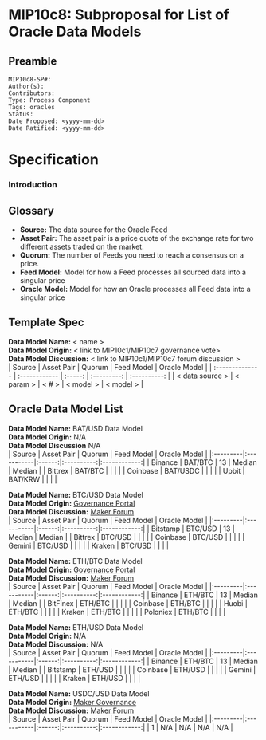 # MIP10c8: Subproposal for List of Oracle Data Models

## Preamble
```
MIP10c8-SP#: 
Author(s):
Contributors:
Type: Process Component
Tags: oracles
Status:
Date Proposed: <yyyy-mm-dd>
Date Ratified: <yyyy-mm-dd>
```

# Specification

### Introduction

## Glossary

- **Source:** The data source for the Oracle Feed
- **Asset Pair:** The asset pair is a price quote of the exchange rate for two different assets traded on the market.
- **Quorum:** The number of Feeds you need to reach a consensus on a price.
- **Feed Model:**  Model for how a Feed processes all sourced data into a singular price
- **Oracle Model:** Model for how an Oracle processes all Feed data into a singular price

## Template Spec

**Data Model Name:** < name >   
**Data Model Origin:** < link to MIP10c1/MIP10c7 governance vote>   
**Data Model Discussion:** < link to MIP10c1/MIP10c7 forum discussion >   
|      Source     |  Asset Pair   |  Quorum | Feed Model  | Oracle Model |
| :-------------- | :------------ | :-----: | :---------: | :----------: |
| < data source > |   < param >   |  < # >  |  < model >  |  < model >   |


## Oracle Data Model List

**Data Model Name:** BAT/USD Data Model   
**Data Model Origin:** N/A   
**Data Model Discussion** N/A   
| Source   | Asset Pair | Quorum | Feed Model | Oracle Model |
|:---------|:-----------|:------:|:----------:|:------------:|
| Binance  | BAT/BTC    | 13     | Median     | Median       |
| Bittrex  | BAT/BTC    |        |            |              |
| Coinbase | BAT/USDC   |        |            |              |
| Upbit    | BAT/KRW    |        |            |              |

**Data Model Name:** BTC/USD Data Model   
**Data Model Origin:** [Governance Portal](https://vote.makerdao.com/polling-proposal/qmealoapl7e1yzabsobg9wckj3bs8hb8pgquc5jx7r8qpo)   
**Data Model Discussion:** [Maker Forum](https://forum.makerdao.com/t/proposal-btcusd-oracle-set-protocol-dydx/2011/14)   
| Source   | Asset Pair | Quorum | Feed Model | Oracle Model |
|:---------|:-----------|:------:|:----------:|:------------:|
| Bitstamp | BTC/USD    | 13     | Median     | Median       |
| Bittrex  | BTC/USD    |        |            |              |
| Coinbase | BTC/USD    |        |            |              |
| Gemini   | BTC/USD    |        |            |              |
| Kraken   | BTC/USD    |        |            |              |

**Data Model Name:** ETH/BTC Data Model   
**Data Model Origin:** [Governance Portal](https://vote.makerdao.com/polling-proposal/qmeymkw5rhenzsevpvnhequj9glvq6n5buzapyrvestcdg)   
**Data Model Discussion:** [Maker Forum](https://forum.makerdao.com/t/proposal-ethbtc-oracle-tbtc/2010/10)   
| Source   | Asset Pair | Quorum | Feed Model | Oracle Model |
|:---------|:-----------|:------:|:----------:|:------------:|
| Binance  | ETH/BTC    | 13     | Median     | Median       |
| BitFinex | ETH/BTC    |        |            |              |
| Coinbase | ETH/BTC    |        |            |              |
| Huobi    | ETH/BTC    |        |            |              |
| Kraken   | ETH/BTC    |        |            |              |
| Poloniex | ETH/BTC    |        |            |              |

**Data Model Name:** ETH/USD Data Model   
**Data Model Origin:** N/A   
**Data Model Discussion:** N/A   
| Source   | Asset Pair | Quorum | Feed Model | Oracle Model |
|:---------|:-----------|:------:|:----------:|:------------:|
| Binance  | ETH/BTC    | 13     | Median     | Median       |
| Bitstamp | ETH/USD    |        |            |              |
| Coinbase | ETH/USD    |        |            |              |
| Gemini   | ETH/USD    |        |            |              |
| Kraken   | ETH/USD    |        |            |              |


**Data Model Name:** USDC/USD Data Model   
**Data Model Origin:** [Maker Governance](https://vote.makerdao.com/executive-proposal/proposal-for-collateral-onboarding-of-usdc)   
**Data Model Discussion:** [Maker Forum](https://forum.makerdao.com/t/proposal-for-collateral-onboarding-of-usdc/1588)   
| Source   | Asset Pair | Quorum | Feed Model | Oracle Model |
|:---------|:-----------|:------:|:----------:|:------------:|
| 1        | N/A        | N/A    | N/A        | N/A          |

